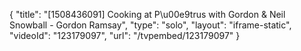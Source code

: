 {
    "title": "[1508436091] Cooking at P\u00e9trus with Gordon & Neil Snowball - Gordon Ramsay",
    "type": "solo",
    "layout": "iframe-static",
    "videoId": "123179097",
    "url": "\/tvpembed\/123179097"
}